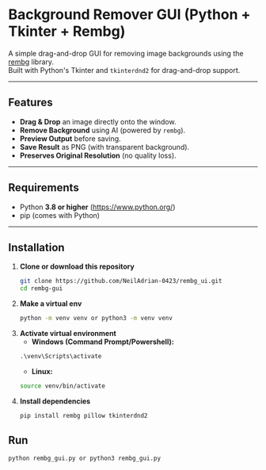 # Background Remover GUI (Python + Tkinter + Rembg)

A simple drag-and-drop GUI for removing image backgrounds using the [rembg](https://github.com/danielgatis/rembg) library.  
Built with Python's Tkinter and `tkinterdnd2` for drag-and-drop support.

---

## Features
- **Drag & Drop** an image directly onto the window.
- **Remove Background** using AI (powered by `rembg`).
- **Preview Output** before saving.
- **Save Result** as PNG (with transparent background).
- **Preserves Original Resolution** (no quality loss).

---

## Requirements
- Python **3.8 or higher** (https://www.python.org/)
- pip (comes with Python)

---

## Installation

1. **Clone or download this repository**  
   ```bash
   git clone https://github.com/NeilAdrian-0423/rembg_ui.git
   cd rembg-gui
2. **Make a virtual env**
   ```bash
   python -m venv venv or python3 -m venv venv 
   ```
3. **Activate virtual environment**
   - **Windows (Command Prompt/Powershell):**
   ```cmd
   .\venv\Scripts\activate
   ```
   - **Linux:**
    ```bash
    source venv/bin/activate

4. **Install dependencies**
   ```cmd
   pip install rembg pillow tkinterdnd2
   ```

## Run
```cmd
python rembg_gui.py or python3 rembg_gui.py
```